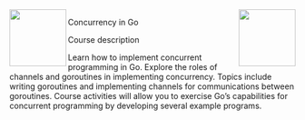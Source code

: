 <img src="https://upload.wikimedia.org/wikipedia/commons/9/97/Coursera-Logo_600x600.svg" width="100" height="100" align="right">
<img src="https://upload.wikimedia.org/wikipedia/commons/9/97/Coursera-Logo_600x600.svg" width="100" height="100" align="left">

Concurrency in Go

Course description

Learn how to implement concurrent programming in Go. Explore the roles of channels and goroutines in implementing concurrency. Topics include writing goroutines and implementing channels for communications between goroutines. Course activities will allow you to exercise Go’s capabilities for concurrent programming by developing several example programs.
